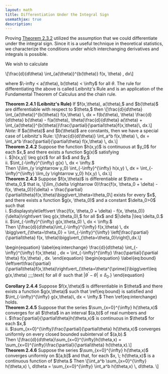 ```yaml
---
layout: math
title: Differentiation Under the Integral Sign
usemathjax: true
description:
---
```


Proving [Theorem 2.3.2](moments-mgf) utilized the assumption that we could differentiate under the integral sign. Since it is a useful technique in theoretical statistics, we characterize the conditions under which interchanging derivatives and integrals is possible. 

We wish to calculate

\\[\frac{d}{d\theta} \int_{a(\theta)}^{b(\theta)} f(x, \theta) \, dx\\]

where $\-infty < a(\theta), b(\theta) < \infty$ for all $\theta.$ The rule for differentiating the above is called Leibnitz's Rule and is an application of the Fundamental Theorem of Calculus and the chain rule.

<div class="box theorem">
<strong>Theorem 2.4.1 (Leibnitz's Rule)</strong>
If $f(x,\theta), a(\theta),$ and $b(\theta)$ are differentiable with respect to $\theta,$ then 
\[\frac{d}{d\theta} \int_{a(\theta)}^{b(\theta)} f(x,\theta) \, dx = f(b(\theta), \theta) \frac{d}{d\theta} b(\theta) - f(a(\theta), \theta)\frac{d}{d\theta} a(\theta) + \int_{a(\theta)}^{b(\theta)}\frac{\partial}{\partial\theta}f(x,\theta)\, dx.\]
<em>Note:</em> If $a(\theta)$ and $b(\theta)$ are constants, then we have a special case of Leibnitz's Rule:
\[\frac{d}{d(\theta)} \int_a^b f(x,\theta) \, dx = \int_a^b \frac{\partial}{\partial\theta} f(x,\theta) \, dx.\]
</div>

<div class="box theorem">
<strong>Theorem 2.4.2</strong>
Suppose the function $h(x,y)$ is continuous at $y_0$ for each $x,$ and there exists a function $g(x)$ satisfying <br>
i. $|h(x,y)| \leq g(x)$ for all $x$ and $y,$ <br>
ii. $\int_{-\infty}^{\infty} g(x) \, dx < \infty.$<br>
Then
\[\lim_{y \rightarrow y_0} \int_{-\infty}^{\infty} h(x,y) \, dx = \int_{-\infty}^{\infty} \lim_{y \rightarrow y_0} h(x,y) \, dx.\]
</div>

<div class="box theorem">
<strong>Theorem 2.4.3</strong>
Suppose $f(x,\theta)$ is differentiable at $\theta = \theta_0,$ that is,
\[\lim_{\delta \rightarrow 0}\frac{f(x, \theta_0 + \delta) - f(x, \theta_0)}{\delta} = \frac{\partial}{\partial\theta}f(x,\theta)\bigg\vert_\theta=\theta_0\]
exists for every $x$, and there exists a function $g(x, \theta_0)$ and a constant $\delta_0>0$ such that <br>
i. $\displaystyle\left\vert \frac{f(x, \theta_0 + \delta) - f(x, \theta_0)}{\delta}\right\vert \leq g(x,\theta_0),$ for all $x$ and $|\delta |\leq \delta_0.$ <br>
ii. $\int_{-\infty}^{\infty} g(x,\theta_0) \, dx < \infty.$ <br>
Then
\[\frac{d}{d\theta}\int_{-\infty}^{\infty} f(x,\theta) \, dx \bigg\vert_{\theta=\theta_0} = \int_{-\infty}^{\infty} \left[\frac{\partial}{\partial\theta} f(x, \theta)\bigg\vert_{\theta=\theta_0}\right]\,dx.\]
</div>

\begin{equation}
\label{eq:interchange}
\frac{d}{d\theta} \int_{-\infty}^{\infty} f(x,\theta) \, dx = \int_{-\infty}^{\infty} \frac{\partial}{\partial \theta} f(x,\theta) \, dx.
\end{equation}
\begin{equation}
\label{eq:bound}
\left\vert\frac{\partial}{\partial\theta}f(x,\theta)\right\vert_{\theta=\theta^{\prime}}\bigg\vert\leq g(x,\theta) \;\;\;\;\text{ for all $\theta^{\prime}$ such that $|\theta^{\prime}-\theta | \leq \delta_0$.}
\end{equation}

<div class="box theorem">
<strong>Corollary 2.4.4</strong>
Suppose $f(x,\theta)$ is differentiable in $\theta$ and there exists a function $g(x,\theta)$ such that \ref{eq:bound} is satisfied and $\int_{-\infty}^{\infty} g(x,\theta)\, dx < \infty.$ Then \ref{eq:interchange} holds.
</div>

<div class="box theorem">
<strong>Theorem 2.4.5</strong>
Suppose that the series $\sum_{x=0}^{\infty} h(\theta,x)$ converges for all $\theta$ in an interval $(a,b)$ of real numbers and <br>
i. $\frac{\partial}{\partial\theta}h(\theta,x)$ is continuous in $\theta$ for each $x,$<br>
ii. $\sum_{x=0}^{\infty}\frac{\partial}{\partial\theta} h(\theta,x)$ converges uniformly on every closed bounded subinterval of $(a,b).$<br>
Then
\[\frac{d}{d\theta}\sum_{x=0}^{\infty}h(\theta,x) = \sum_{x=0}^{\infty}\frac{\partial}{\partial\theta} h(\theta,x).\]
</div>

<div class="box theorem">
<strong>Theorem 2.4.6</strong>
Suppose the series $\sum_{x=0}^{\infty} h(\theta,x)$ converges uniformly on $[a,b]$ and that, for each $x, \; h(\theta,x)$ is a continuous function of $\theta.$ Then 
\[\int_a^b \sum_{x=0}^{\infty} h(\theta,x) \, d\theta = \sum_{x=0}^{\infty} \int_a^b h(\theta,x) \, d\theta. \]
</div>